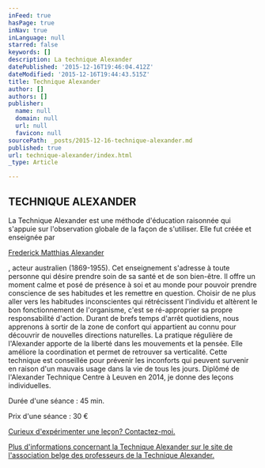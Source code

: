 ```yaml
---
inFeed: true
hasPage: true
inNav: true
inLanguage: null
starred: false
keywords: []
description: La technique Alexander
datePublished: '2015-12-16T19:46:04.412Z'
dateModified: '2015-12-16T19:44:43.515Z'
title: Technique Alexander
author: []
authors: []
publisher:
  name: null
  domain: null
  url: null
  favicon: null
sourcePath: _posts/2015-12-16-technique-alexander.md
published: true
url: technique-alexander/index.html
_type: Article

---
```

## TECHNIQUE ALEXANDER

La Technique Alexander est une méthode d'éducation raisonnée qui s'appuie sur l'observation globale de la façon de s'utiliser. Elle fut créée et enseignée par

[Frederick Matthias Alexander][0]

, acteur australien (1869-1955). Cet enseignement s'adresse à toute personne qui désire prendre soin de sa santé et de son bien-être. Il offre un moment calme et posé de présence à soi et au monde pour pouvoir prendre conscience de ses habitudes et les remettre en question. Choisir de ne plus aller vers les habitudes inconscientes qui rétrécissent l'individu et altèrent le bon fonctionnement de l'organisme, c'est se ré-approprier sa propre responsabilité d'action. Durant de brefs temps d'arrêt quotidiens, nous apprenons à sortir de la zone de confort qui appartient au connu pour découvrir de nouvelles directions naturelles. La pratique régulière de l'Alexander apporte de la liberté dans les mouvements et la pensée. Elle améliore la coordination et permet de retrouver sa verticalité. Cette technique est conseillée pour prévenir les inconforts qui peuvent survenir en raison d'un mauvais usage dans la vie de tous les jours. Diplômé de l'Alexander Technique Centre à Leuven en 2014, je donne des leçons individuelles.

Durée d'une séance : 45 min.

Prix d'une séance : 30 €

[Curieux d'expérimenter une leçon? Contactez-moi.][1]

[][2]

[Plus d'informations concernant la Technique Alexander sur le site de l'association belge des professeurs de la Technique Alexander.][2]

[0]: http://fr.wikipedia.org/wiki/Frederick_Matthias_Alexander
[1]: http://www.martinmichiels.be/#contact "Contactez-moi"
[2]: http://www.fmalexandertech.be/technique_a_propos.php "AEFMAT - À propos de la Technique Alexander"